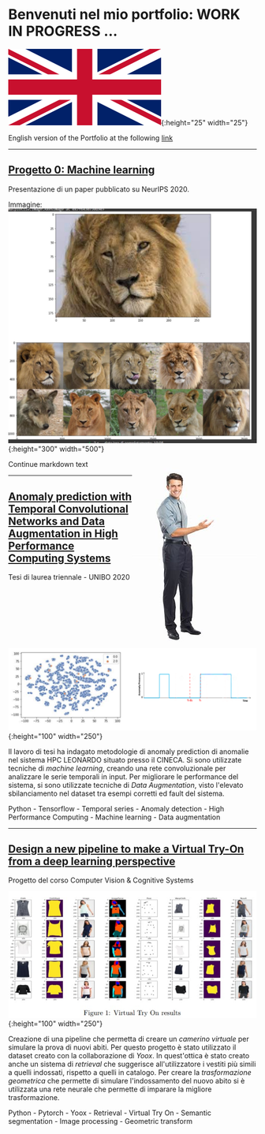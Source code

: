 # Benvenuti nel mio portfolio: WORK IN PROGRESS ... 

![](images\union_jack.png){:height="25" width="25"}

English version of the Portfolio at the following [link](https://federico1-creator.github.io/Portfolio/)

---

## [Progetto 0: Machine learning](https://github.com/federico1-creator/ML)

Presentazione di un paper pubblicato su NeurIPS 2020.

Immagine:
![](/images/new_test.jpg){:height="300" width="500"}

<div>
  <img style="float: right;" src="/images/persona 4.jpg">
  Continue markdown text
</div>

---

## [Anomaly prediction with Temporal Convolutional Networks and Data Augmentation in High Performance Computing Systems](https://github.com/federico1-creator/Thesis)
Tesi di laurea triennale - UNIBO 2020 

![](/images/image.png){:height="100" width="250"}

Il lavoro di tesi ha indagato metodologie di anomaly prediction di anomalie nel sistema HPC LEONARDO situato presso il CINECA.
Si sono utilizzate tecniche di *machine learning*, creando una rete convoluzionale per analizzare le serie temporali in input.
Per migliorare le performance del sistema, si sono utilizzate tecniche di *Data Augmentation*, visto l'elevato sbilanciamento nel dataset tra esempi corretti ed fault del sistema. 

Python - Tensorflow - Temporal series - Anomaly detection - High Performance Computing - Machine learning - Data augmentation

---

## [Design a new pipeline to make a Virtual Try-On from a deep learning perspective](https://github.com/federico1-creator/CV-CS)
Progetto del corso Computer Vision & Cognitive Systems

![](/images/VITON.jpg){:height="100" width="250"}

Creazione di una pipeline che permetta di creare un *camerino virtuale* per simulare la prova di nuovi abiti. Per questo progetto è stato utilizzato il dataset creato con la collaborazione di *Yoox*. 
In quest'ottica è stato creato anche un sistema di *retrieval* che suggerisce all'utilizzatore i vestiti più simili a quelli indossati, rispetto a quelli in catalogo.
Per creare la *trasformazione geometrica* che permette di simulare l'indossamento del nuovo abito si è utilizzata una rete neurale che permette di imparare la migliore trasformazione.  

Python - Pytorch - Yoox - Retrieval - Virtual Try On - Semantic segmentation - Image processing - Geometric transform